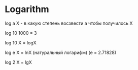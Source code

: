 # Logarithm

log a X - в какую степень восзвести а чтобы получилось X

log 10 1000 = 3

log 10 X = logX

log e X = lnX (натуральный логарифм)
(e = 2.71828)

log 2 X = lgX

